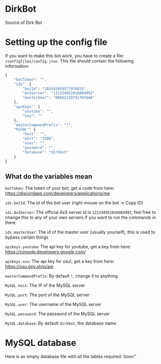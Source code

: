 # DirkBot
Source of Dirk Bot


# Setting up the config file
If you want to make this bot work, you have to create a file: `/configfiles/config.json`.
This file should contain the following information:

```javascript
{
	"botToken": "",
	"ids": {
		"botId": "189393959577976833",
		"AxSServer": "121334952016084992",
		"masterUser": "88662320791707648"
	},
	"apiKeys": {
		"youtube": "",
		"osu": ""
	},
	"masterCommandPrefix": "!",
	"MySQL": {
		"host": "",
		"port": "3306",
		"user": "",
		"password": "",
		"database": "dirkbot"
	}
}
```

## What do the variables mean
`botToken`: The token of your bot, get a code from here: <https://discordapp.com/developers/applications/me>

`ids.botId`: The id of the bot user (right mouse on the bot -> Copy ID)

`ids.AxSServer`: The official AxS server id is `121334952016084992`, feel free to change this to any of your own servers if you want to run the commands in there

`ids.masterUser`: The id of the master user (usually yourself), this is used to bypass certain things


`apiKeys.youtube`: The api key for youtube, get a key from here: <https://console.developers.google.com/>

`apiKeys.osu`: The api key for osu!, get a key from here: <https://osu.ppy.sh/p/api>

`masterCommandPrefix`: By default `!`, change it to anything

`MySQL.host`: The IP of the MySQL server

`MySQL.port`: The port of the MySQL server

`MySQL.user`: The username of the MySQL server

`MySQL.password`: The password of the MySQL server

`MySQL.database`: By default `dirkbot`, the database name


# MySQL database
Here is an empty database file with all the tables required:
Soon™
